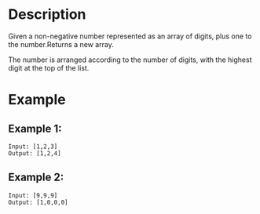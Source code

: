 # Description
Given a non-negative number represented as an array of digits, plus one to the number.Returns a new array.

The number is arranged according to the number of digits, with the highest digit at the top of the list.

# Example
## Example 1:
```
Input: [1,2,3]
Output: [1,2,4]
```
## Example 2:
```
Input: [9,9,9]
Output: [1,0,0,0]
```